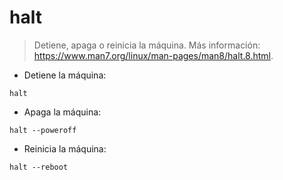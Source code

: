 # halt

> Detiene, apaga o reinicia la máquina.
> Más información: <https://www.man7.org/linux/man-pages/man8/halt.8.html>.

- Detiene la máquina:

`halt`

- Apaga la máquina:

`halt --poweroff`

- Reinicia la máquina:

`halt --reboot`
